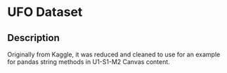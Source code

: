 # UFO Dataset

## Description

Originally from Kaggle, it was reduced and cleaned to use for an example for pandas string methods in U1-S1-M2 Canvas content.
